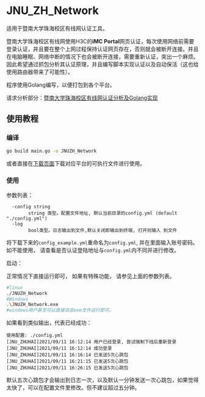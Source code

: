 # JNU_ZH_Network

适用于暨南大学珠海校区有线网认证工具。

暨南大学珠海校区有线网使用H3C的**iMC Portal**网页认证，每次使用网络前需要登录认证，并且要在整个上网过程保持认证网页存在，否则就会被断开连接。并且在电脑睡眠、网络中断的情况下也会被断开连接，需要重新认证，突出一个麻烦。因此希望通过抓包分析其认证原理，并且编写脚本实现认证以及自动保活（这也给使用路由器带来了可能性）。

程序使用Golang编写，以便打包到各个平台。

请求分析部分：[暨南大学珠海校区有线网认证分析及Golang实现](https://0x2a.in/blog/posts/jnu_network)



## 使用教程

### 编译

```bash
go build main.go -o JNUZH_Network
```

或者直接在[下载页面](https://github.com/Steve0x2a/JNU_ZH_Network/releases)下载对应平台的可执行文件进行使用。

### 使用

参数列表：

```
  -config string
        string 类型。配置文件地址, 默认当前目录的config.yml (default "./config.yml")
  -log
        bool类型。日志输出到文件,默认关闭即输出到终端, 打开则输入 到文件
```

将下载下来的`config_example.yml`重命名为`config.yml`, 并在里面输入账号密码。如不能使用， 请查看是否认证登陆地址与`config.yml`内不同并进行修改。

启动：

正常情况下直接运行即可， 如果有特殊功能， 请参见上面的参数列表。

```bash
#linux
./JNUZH_Network
#Windows
.\JNUZH_Network.exe
#windows用户甚至可以直接双击exe文件运行即可。
```

如果看到类似输出，代表已经成功：

```
使用配置: ./config.yml
[JNU_ZHUHAI]2021/09/11 16:12:14 用户已经登录, 尝试强制下线后重新登录
[JNU_ZHUHAI]2021/09/11 16:12:14 成功登录
[JNU_ZHUHAI]2021/09/11 16:16:14 已发送5次心跳包
[JNU_ZHUHAI]2021/09/11 16:21:15 已发送5次心跳包
[JNU_ZHUHAI]2021/09/11 16:26:15 已发送5次心跳包
```

默认五次心跳包才会输出到日志一次，以及默认一分钟发送一次心跳包，如果觉得太快了，可以在配置文件里修改。但不建议超过五分钟。